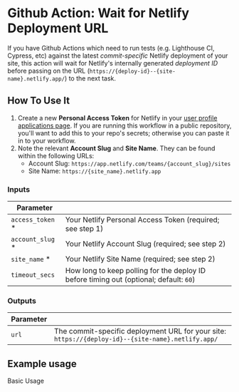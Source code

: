 # Github Action: Wait for Netlify Deployment URL

If you have Github Actions which need to run tests (e.g. Lighthouse CI, Cypress, etc) against the latest _commit-specific_ Netlify deployment of your site, this action will wait for Netlify's internally generated _deployment ID_ before passing on the URL (`https://{deploy-id}--{site-name}.netlify.app/`) to the next task.

## How To Use It

1. Create a new __Personal Access Token__ for Netlify in your [user profile applications page](https://app.netlify.com/user/applications). If you are running this workflow in a public repository, you'll want to add this to your repo's secrets; otherwise you can paste it in to your workflow.
2. Note the relevant __Account Slug__ and __Site Name__. They can be found within the following URLs:
   * Account Slug: `https://app.netlify.com/teams/{account_slug}/sites`
   * Site Name: `https://{site_name}.netlify.app`

### Inputs

|Parameter||
|--|--|
|`access_token` *| Your Netlify Personal Access Token (required; see step 1) |
|`account_slug` *| Your Netlify Account Slug (required; see step 2) |
|`site_name` *| Your Netlify Site Name (required; see step 2) |
|`timeout_secs`| How long to keep polling for the deploy ID before timing out (optional; default: `60`) |

### Outputs
|Parameter||
|--|--|
|`url` | The commit-specific deployment URL for your site: `https://{deploy-id}--{site-name}.netlify.app/` |

## Example usage

Basic Usage

```yaml
```
